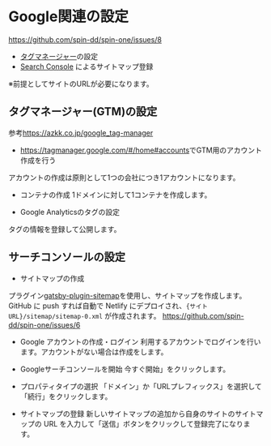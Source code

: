 # Google関連の設定

<https://github.com/spin-dd/spin-one/issues/8>

- [タグマネージャー](https://tagmanager.google.com/#/home)の設定
- [Search Console](https://search.google.com/search-console/about?hl=ja) によるサイトマップ登録

※前提としてサイトのURLが必要になります。

## タグマネージャー(GTM)の設定

参考<https://azkk.co.jp/google_tag-manager>

- <https://tagmanager.google.com/#/home#accounts>でGTM用のアカウント作成を行う

アカウントの作成は原則として1つの会社につき1アカウントになります。

- コンテナの作成
1ドメインに対して1コンテナを作成します。

- Google Analyticsのタグの設定

タグの情報を登録して公開します。

## サーチコンソールの設定

- サイトマップの作成

プラグイン[gatsby-plugin-sitemap](https://www.gatsbyjs.com/plugins/gatsby-plugin-sitemap/)を使用し、サイトマップを作成します。
GitHub に push すれば自動で Netlify にデプロイされ、`{サイトURL}/sitemap/sitemap-0.xml` が作成されます。
<https://github.com/spin-dd/spin-one/issues/6>

- Google アカウントの作成・ログイン
利用するアカウントでログインを行います。アカウントがない場合は作成をします。

- Googleサーチコンソールを開始
今すぐ開始」をクリックします。

- プロパティタイプの選択
「ドメイン」か「URLプレフィックス」を選択して「続行」をクリックします。

- サイトマップの登録
新しいサイトマップの追加から自身のサイトのサイトマップの URL を入力して「送信」ボタンをクリックして登録完了になります。
